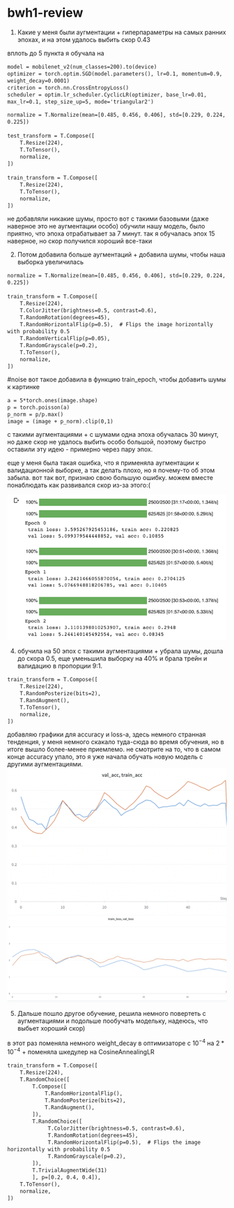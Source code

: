 # bwh1-review

1. Какие у меня были аугментации + гиперпараметры на самых ранних эпохах, и на этом удалось выбить скор 0.43

вплоть до 5 пункта я обучала на 

```
model = mobilenet_v2(num_classes=200).to(device)
optimizer = torch.optim.SGD(model.parameters(), lr=0.1, momentum=0.9, weight_decay=0.0001)
criterion = torch.nn.CrossEntropyLoss()
scheduler = optim.lr_scheduler.CyclicLR(optimizer, base_lr=0.01, max_lr=0.1, step_size_up=5, mode='triangular2')
```

```
normalize = T.Normalize(mean=[0.485, 0.456, 0.406], std=[0.229, 0.224, 0.225])

test_transform = T.Compose([
    T.Resize(224),
    T.ToTensor(),
    normalize,
])

train_transform = T.Compose([
    T.Resize(224),
    T.ToTensor(),
    normalize,
])

```
не добавляли никакие шумы, просто вот с такими базовыми (даже наверное это не аугментации особо) обучили нашу модель, было приятно, что эпоха отрабатывает за 7 минут. 
так я обучалась эпох 15 наверное, но скор получился хороший все-таки

2. Потом добавила больше аугментаций + добавила шумы, чтобы наша выборка увеличилась
```
normalize = T.Normalize(mean=[0.485, 0.456, 0.406], std=[0.229, 0.224, 0.225])

train_transform = T.Compose([
    T.Resize(224),
    T.ColorJitter(brightness=0.5, contrast=0.6),
    T.RandomRotation(degrees=45),
    T.RandomHorizontalFlip(p=0.5),  # Flips the image horizontally with probability 0.5
    T.RandomVerticalFlip(p=0.05),
    T.RandomGrayscale(p=0.2),
    T.ToTensor(),
    normalize,
])
```
#noise
вот такое добавила в функцию train_epoch, чтобы добавить шумы к картинке
```
a = 5*torch.ones(image.shape)
p = torch.poisson(a)
p_norm = p/p.max()
image = (image + p_norm).clip(0,1)

```
с такими аугментациями + с шумами одна эпоха обучалась 30 минут, но даже скор не удалось выбить особо большой, поэтому быстро оставили эту идею - примерно через пару эпох.

еще у меня была такая ошибка, что я применяла аугментации к валидационной выборке, а так делать плохо, но я почему-то об этом забыла. вот так вот, признаю свою большую ошибку. можем вместе понаблюдать как развивался скор из-за этого:( 

![Image](/images/proeb.png)


4. обучила на 50 эпох с такими аугментациями + убрала шумы, дошла до скора 0.5, еще уменьшила выборку на 40% и брала трейн и валидацию в пропорции 9:1.

```
train_transform = T.Compose([
    T.Resize(224),
    T.RandomPosterize(bits=2),
    T.RandAugment(),
    T.ToTensor(),
    normalize,
])
```

добавляю графики для accuracy и loss-a, здесь немного странная тенденция, у меня немного скакало туда-сюда во время обучения, но в итоге вышло более-менее приемлемо. не смотрите на то, что в самом конце accuracy упало, это я уже начала обучать новую модель с другими аугментациями.
![Image](/images/50epochs_acc.png)
![Image](/images/50epochs_loss.png)

5. Дальше пошло другое обучение, решила немного повертеть с аугментациями и подольше пообучать модельку, надеюсь, что выбьет хороший скор)

в этот раз поменяла немного weight_decay в оптимизаторе с $10^{-4}$ на $2*10^{-4}$ + поменяла шкедулер на CosineAnnealingLR


```
train_transform = T.Compose([
    T.Resize(224),
    T.RandomChoice([
        T.Compose([
            T.RandomHorizontalFlip(),
            T.RandomPosterize(bits=2),
            T.RandAugment(),
        ]),
        T.RandomChoice([
             T.ColorJitter(brightness=0.5, contrast=0.6),
             T.RandomRotation(degrees=45),
             T.RandomHorizontalFlip(p=0.5),  # Flips the image horizontally with probability 0.5
             T.RandomGrayscale(p=0.2),
        ]),
        T.TrivialAugmentWide(31)
        ], p=[0.2, 0.4, 0.4]),
    T.ToTensor(),
    normalize,
])

```

